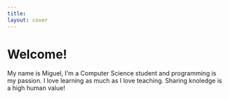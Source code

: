 ```yaml
---
title:
layout: cover
---
```

# Welcome!

My name is Miguel, I'm a Computer Science student and programming is my passion. I love learning as much as I love teaching. Sharing knoledge is a high human value!
